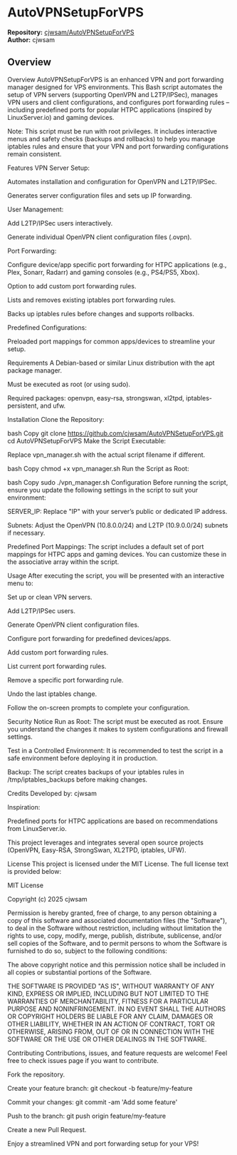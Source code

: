 # AutoVPNSetupForVPS

**Repository:** [cjwsam/AutoVPNSetupForVPS](https://github.com/cjwsam/AutoVPNSetupForVPS)  
**Author:** cjwsam

## Overview

Overview
AutoVPNSetupForVPS is an enhanced VPN and port forwarding manager designed for VPS environments. This Bash script automates the setup of VPN servers (supporting OpenVPN and L2TP/IPSec), manages VPN users and client configurations, and configures port forwarding rules – including predefined ports for popular HTPC applications (inspired by LinuxServer.io) and gaming devices.

Note: This script must be run with root privileges. It includes interactive menus and safety checks (backups and rollbacks) to help you manage iptables rules and ensure that your VPN and port forwarding configurations remain consistent.

Features
VPN Server Setup:

Automates installation and configuration for OpenVPN and L2TP/IPSec.

Generates server configuration files and sets up IP forwarding.

User Management:

Add L2TP/IPSec users interactively.

Generate individual OpenVPN client configuration files (.ovpn).

Port Forwarding:

Configure device/app specific port forwarding for HTPC applications (e.g., Plex, Sonarr, Radarr) and gaming consoles (e.g., PS4/PS5, Xbox).

Option to add custom port forwarding rules.

Lists and removes existing iptables port forwarding rules.

Backs up iptables rules before changes and supports rollbacks.

Predefined Configurations:

Preloaded port mappings for common apps/devices to streamline your setup.

Requirements
A Debian-based or similar Linux distribution with the apt package manager.

Must be executed as root (or using sudo).

Required packages: openvpn, easy-rsa, strongswan, xl2tpd, iptables-persistent, and ufw.

Installation
Clone the Repository:

bash
Copy
git clone https://github.com/cjwsam/AutoVPNSetupForVPS.git
cd AutoVPNSetupForVPS
Make the Script Executable:

Replace vpn_manager.sh with the actual script filename if different.

bash
Copy
chmod +x vpn_manager.sh
Run the Script as Root:

bash
Copy
sudo ./vpn_manager.sh
Configuration
Before running the script, ensure you update the following settings in the script to suit your environment:

SERVER_IP:
Replace "IP" with your server’s public or dedicated IP address.

Subnets:
Adjust the OpenVPN (10.8.0.0/24) and L2TP (10.9.0.0/24) subnets if necessary.

Predefined Port Mappings:
The script includes a default set of port mappings for HTPC apps and gaming devices. You can customize these in the associative array within the script.

Usage
After executing the script, you will be presented with an interactive menu to:

Set up or clean VPN servers.

Add L2TP/IPSec users.

Generate OpenVPN client configuration files.

Configure port forwarding for predefined devices/apps.

Add custom port forwarding rules.

List current port forwarding rules.

Remove a specific port forwarding rule.

Undo the last iptables change.

Follow the on-screen prompts to complete your configuration.

Security Notice
Run as Root: The script must be executed as root. Ensure you understand the changes it makes to system configurations and firewall settings.

Test in a Controlled Environment: It is recommended to test the script in a safe environment before deploying it in production.

Backup: The script creates backups of your iptables rules in /tmp/iptables_backups before making changes.

Credits
Developed by: cjwsam

Inspiration:

Predefined ports for HTPC applications are based on recommendations from LinuxServer.io.

This project leverages and integrates several open source projects (OpenVPN, Easy-RSA, StrongSwan, XL2TPD, iptables, UFW).

License
This project is licensed under the MIT License. The full license text is provided below:

MIT License

Copyright (c) 2025 cjwsam

Permission is hereby granted, free of charge, to any person obtaining a copy
of this software and associated documentation files (the "Software"), to deal
in the Software without restriction, including without limitation the rights
to use, copy, modify, merge, publish, distribute, sublicense, and/or sell
copies of the Software, and to permit persons to whom the Software is
furnished to do so, subject to the following conditions:

The above copyright notice and this permission notice shall be included in all
copies or substantial portions of the Software.

THE SOFTWARE IS PROVIDED "AS IS", WITHOUT WARRANTY OF ANY KIND, EXPRESS OR
IMPLIED, INCLUDING BUT NOT LIMITED TO THE WARRANTIES OF MERCHANTABILITY,
FITNESS FOR A PARTICULAR PURPOSE AND NONINFRINGEMENT. IN NO EVENT SHALL THE
AUTHORS OR COPYRIGHT HOLDERS BE LIABLE FOR ANY CLAIM, DAMAGES OR OTHER
LIABILITY, WHETHER IN AN ACTION OF CONTRACT, TORT OR OTHERWISE, ARISING FROM,
OUT OF OR IN CONNECTION WITH THE SOFTWARE OR THE USE OR OTHER DEALINGS IN THE
SOFTWARE.

Contributing
Contributions, issues, and feature requests are welcome!
Feel free to check issues page if you want to contribute.

Fork the repository.

Create your feature branch: git checkout -b feature/my-feature

Commit your changes: git commit -am 'Add some feature'

Push to the branch: git push origin feature/my-feature

Create a new Pull Request.

Enjoy a streamlined VPN and port forwarding setup for your VPS!
